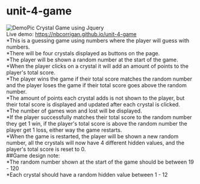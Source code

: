 # unit-4-game
![DemoPic](./assets/demo.png)
Crystal Game using Jquery<br>
Live demo: <a href="https://nbcorrigan.github.io/unit-4-game/">https://nbcorrigan.github.io/unit-4-game</a><br>
*This is a guessing game using numbers where the player will guess with numbers. <br>
*There will be four crystals displayed as buttons on the page.<br>
*The player will be shown a random number at the start of the game.<br>
*When the player clicks on a crystal it will add an amount of points to the player's total score.<br>
*The player wins the game if their total score matches the random number and the player loses the game if their total score goes above the random number.<br>
*The amount of points each crystal adds is not shown to the player, but their total score is displayed and updated after each crystal is clicked.<br>
*The number of games won and lost will be displayed.<br>
*If the player successfully matches their total score to the random number they get 1 win, if the player's total score is above the random number the player get 1 loss, either way the game restarts.<br>
*When the game is restarted, the player will be shown a new random number, all the crystals will now have 4 different hidden values, and the player's total score is reset to 0.<br>
##Game design note: <br>
*The random number shown at the start of the game should be between 19 - 120<br>
*Each crystal should have a random hidden value between 1 - 12<br>

